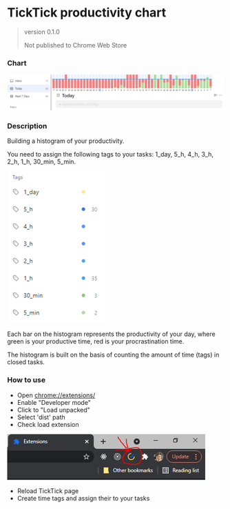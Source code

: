 # TickTick productivity chart
> version 0.1.0
> 
>Not published to Chrome Web Store 

### Chart

![screenshot](./docs/screen.png)

### Description

Building a histogram of your productivity.

You need to assign the following tags to your tasks: 1_day, 5_h, 4_h, 3_h, 2_h, 1_h, 30_min, 5_min.

![tags](./docs/tags.png)

Each bar on the histogram represents the productivity of your day, where green is your productive time, red is your procrastination time.

The histogram is built on the basis of counting the amount of time (tags) in closed tasks.

### How to use

- Open [chrome://extensions/](chrome://extensions/)
- Enable "Developer mode"
- Click to "Load unpacked"
- Select 'dist' path
- Check load extension

![extension_check](./docs/extension_check.png)
- Reload TickTick page
- Create time tags and assign their to your tasks
